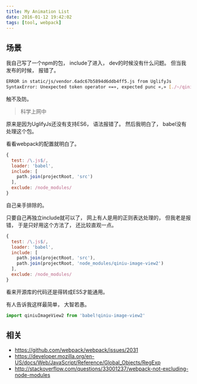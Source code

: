 ```yaml
---
title: My Animation List
date: 2016-01-12 19:42:02
tags: [tool, webpack]
---
```


## 场景

我自己写了一个npm的包，
include了进入，
dev的时候没有什么问题。
但当我发布的时候，
报错了。

```bash
ERROR in static/js/vendor.6adc67b5894d6ddb4ff5.js from UglifyJs
SyntaxError: Unexpected token operator «=», expected punc «,» [./~/qiniu-image-view2/src/index.js:8,0]
```

触不及防。

> 科学上网中

原来是因为UglifyJs还没有支持ES6，
语法报错了。
然后我明白了，
babel没有处理这个包。

看看webpack的配置就明白了。
```js
{
  test: /\.js$/,
  loader: 'babel',
  include: [
    path.join(projectRoot, 'src')
  ],
  exclude: /node_modules/
}
```

自己亲手排除的。

只要自己再独立include就可以了，
网上有人是用的正则表达处理的，
但我老是报错，
于是只好用这个方法了，
还比较直观一点。
```js
{
  test: /\.js$/,
  loader: 'babel',
  include: [
    path.join(projectRoot, 'src'),
    path.join(projectRoot, 'node_modules/qiniu-image-view2')
  ],
  exclude: /node_modules/
}
```

看来开源库的代码还是得转成ES5才能通用。

有人告诉我这样最简单，
大智若愚。
```js
import qiniuImageView2 from 'babel!qiniu-image-view2'
```

## 相关
 - https://github.com/webpack/webpack/issues/2031
 - https://developer.mozilla.org/en-US/docs/Web/JavaScript/Reference/Global_Objects/RegExp
 - http://stackoverflow.com/questions/33001237/webpack-not-excluding-node-modules
